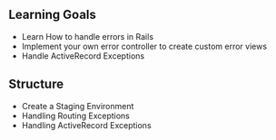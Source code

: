 ## Learning Goals

* Learn How to handle errors in Rails
* Implement your own error controller to create custom error views
* Handle ActiveRecord Exceptions


## Structure

* Create a Staging Environment
* Handling Routing Exceptions
* Handling ActiveRecord Exceptions